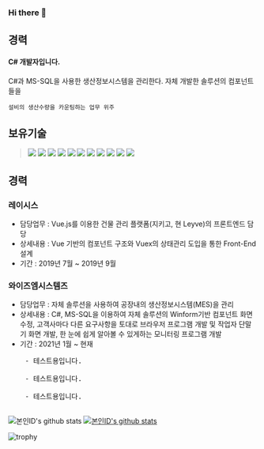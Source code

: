 ### Hi there 👋

<!--
**gkehgl1/gkehgl1** is a ✨ _special_ ✨ repository because its `README.md` (this file) appears on your GitHub profile.

Here are some ideas to get you started:

- 🔭 I’m currently working on ...
- 🌱 I’m currently learning ...
- 👯 I’m looking to collaborate on ...
- 🤔 I’m looking for help with ...
- 💬 Ask me about ...
- 📫 How to reach me: ...
- 😄 Pronouns: ...
- ⚡ Fun fact: ...
-->

<div>
  <section>
    <h2>경력</h2>
    <h4>C# 개발자입니다.</h4>
    C#과 MS-SQL을 사용한 생산정보시스템을 관리한다. 
    자체 개발한 솔루션의 컴포넌트들을 
    
    설비의 생산수량을 카운팅하는 업무 위주
  </section>
</div>
<h2>보유기술</h2>
<div style="width:100%">
  <blockquote>
    <img src="https://img.shields.io/badge/.NET-512BD4?style=lamula&logo=dotnet&logoColor=white">
    <img src="https://img.shields.io/badge/HTML5-E34F26?style=lamula&logo=html5&logoColor=white">
    <img src="https://img.shields.io/badge/Javascript-ffb13b?style=lamula&logo=javascript&logoColor=white">
    <img src="https://img.shields.io/badge/Node.js-339933?style=lamula&logo=Node.js&logoColor=white">
    <img src="https://img.shields.io/badge/jQuery-0769AD?style=lamula&logo=jquery&logoColor=white">
    <img src="https://img.shields.io/badge/React-red?style=flat-square&logo=react&color=000">
    <img src="https://img.shields.io/badge/C Sharp-239120?style=flat-square&logo=C Sharp&color=000">
    <img src="https://img.shields.io/badge/Visual Studio-5C2D91?style=lamula&logo=visual%20studio&logoColor=white">
    <img src="https://img.shields.io/badge/Visual Studio Code-0078D4?style=lamula&logo=visual%20studio%20code&logoColor=white">
    <img src="https://img.shields.io/badge/Microsoft SQL Server-CC2927?style=lamula&logo=microsoft%20sql%20server&logoColor=white">
    <img src="https://img.shields.io/badge/Vue.js-4FC08D?style=lamula&logo=vue.js&logoColor=white">
  </blockquote>
</div>  

<h2>경력</h2>
<h3>레이시스</h3>
  <ul> 
    <li>
      담당업무 : Vue.js를 이용한 건물 관리 플랫폼(지키고, 현 Leyve)의 프론트엔드 담당 
    </li>
    <li>
      상세내용 : Vue 기반의 컴포넌트 구조와 Vuex의 상태관리 도입을 통한 Front-End 설계
    </li>
    <li>
      기간 : 2019년 7월 ~ 2019년 9월
    </li>
  </ul>

<h3>와이즈엠시스템즈</h3>
  <ul>
    <li>
      담당업무 : 자체 솔루션을 사용하여 공장내의 생산정보시스템(MES)을 관리 
    </li>
    <li>
      상세내용 : C#, MS-SQL을 이용하여 자체 솔루션의 Winform기반 컴포넌트 화면수정, 고객사마다 다른 요구사항을 토대로 브라우저 프로그램 개발 및 작업자 단말기 화면 개발, 한 눈에 쉽게 알아볼 수 있게하는 모니터링 프로그램 개발
    </li>
    <li>
      기간 : 2021년 1월 ~ 현재
    </li>
  </ul>
  
  <pre>
    - 테스트용입니다.
    
    - 테스트용입니다.
    
    - 테스트용입니다.
  </pre>
  
![본인ID's github stats](https://github-readme-stats.vercel.app/api?username=gkehgl1&show_icons=true)
[![본인ID's github stats](https://github-readme-stats.vercel.app/api/top-langs/?username=gkehgl1&show_icons=true&hide_border=true&title_color=004386&icon_color=004386&layout=compact)](https://github.com/gkehgl1)

![trophy](https://github-profile-trophy.vercel.app/?username=gkehgl1)


